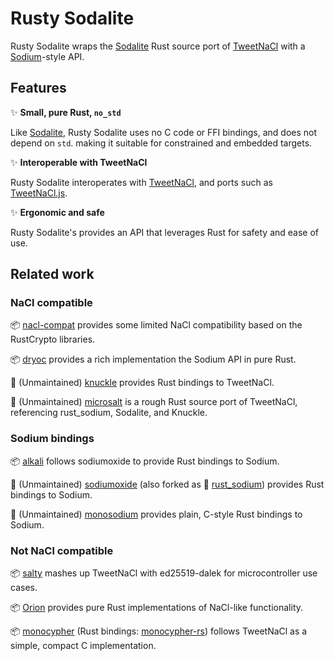 # Rusty Sodalite

Rusty Sodalite wraps the [Sodalite] Rust source port of [TweetNaCl] with a [Sodium]-style API.

[Sodalite]: https://crates.io/crates/sodalite
[TweetNaCl]: https://tweetnacl.cr.yp.to/
[Sodium]: https://doc.libsodium.org/

## Features

✨ **Small, pure Rust, `no_std`**

Like [Sodalite], Rusty Sodalite uses no C code or FFI bindings, and does not depend on `std`.
making it suitable for constrained and embedded targets.

✨ **Interoperable with TweetNaCl**

Rusty Sodalite interoperates with [TweetNaCl], and ports such as [TweetNaCl.js].

[TweetNaCl.js]: https://tweetnacl.js.org/

✨ **Ergonomic and safe**

Rusty Sodalite's provides an API that leverages Rust for safety and ease of use.

## Related work

### NaCl compatible

📦 [nacl-compat](https://github.com/RustCrypto/nacl-compat)
provides some limited NaCl compatibility based on the RustCrypto libraries.

📦 [dryoc](https://github.com/brndnmtthws/dryoc)
provides a rich implementation the Sodium API in pure Rust.

🚧 (Unmaintained) [knuckle](https://github.com/erik/knuckle)
provides Rust bindings to TweetNaCl.

🚧 (Unmaintained) [microsalt](https://github.com/goldenMetteyya/microsalt)
is a rough Rust source port of TweetNaCl, referencing rust_sodium, Sodalite, and Knuckle.

### Sodium bindings

📦 [alkali](https://github.com/tom25519/alkali)
follows sodiumoxide to provide Rust bindings to Sodium.

🚧 (Unmaintained) [sodiumoxide](https://github.com/sodiumoxide/sodiumoxide)
(also forked as 🚧 [rust_sodium](https://github.com/maidsafe/rust_sodium))
provides Rust bindings to Sodium.

🚧 (Unmaintained) [monosodium](https://github.com/peterhj/monosodium)
provides plain, C-style Rust bindings to Sodium.

### Not NaCl compatible

📦 [salty](https://github.com/ycrypto/salty)
mashes up TweetNaCl with ed25519-dalek for microcontroller use cases.

📦 [Orion](https://github.com/orion-rs/orion)
provides pure Rust implementations of NaCl-like functionality.

📦 [monocypher](https://monocypher.org/)
(Rust bindings: [monocypher-rs](https://github.com/jan-schreib/monocypher-rs))
follows TweetNaCl as a simple, compact C implementation.
